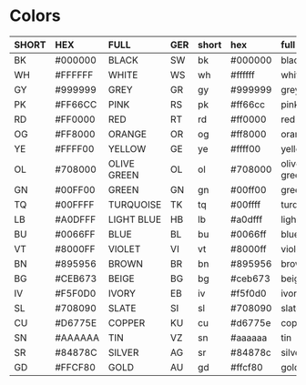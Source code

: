 # Colors

| SHORT | HEX | FULL | GER | short | hex | full | ger |
| :-- | :-- | :-- | :-- | :-- | :-- | :-- | :-- |
| BK | #000000 | BLACK | SW | bk | #000000 | black | sw |
| WH | #FFFFFF | WHITE | WS | wh | #ffffff | white | ws |
| GY | #999999 | GREY | GR | gy | #999999 | grey | gr |
| PK | #FF66CC | PINK | RS | pk | #ff66cc | pink | rs |
| RD | #FF0000 | RED | RT | rd | #ff0000 | red | rt |
| OG | #FF8000 | ORANGE | OR | og | #ff8000 | orange | or |
| YE | #FFFF00 | YELLOW | GE | ye | #ffff00 | yellow | ge |
| OL | #708000 | OLIVE GREEN | OL | ol | #708000 | olive green | ol |
| GN | #00FF00 | GREEN | GN | gn | #00ff00 | green | gn |
| TQ | #00FFFF | TURQUOISE | TK | tq | #00ffff | turquoise | tk |
| LB | #A0DFFF | LIGHT BLUE | HB | lb | #a0dfff | light blue | hb |
| BU | #0066FF | BLUE | BL | bu | #0066ff | blue | bl |
| VT | #8000FF | VIOLET | VI | vt | #8000ff | violet | vi |
| BN | #895956 | BROWN | BR | bn | #895956 | brown | br |
| BG | #CEB673 | BEIGE | BG | bg | #ceb673 | beige | bg |
| IV | #F5F0D0 | IVORY | EB | iv | #f5f0d0 | ivory | eb |
| SL | #708090 | SLATE | SI | sl | #708090 | slate | si |
| CU | #D6775E | COPPER | KU | cu | #d6775e | copper | ku |
| SN | #AAAAAA | TIN | VZ | sn | #aaaaaa | tin | vz |
| SR | #84878C | SILVER | AG | sr | #84878c | silver | ag |
| GD | #FFCF80 | GOLD | AU | gd | #ffcf80 | gold | au |
